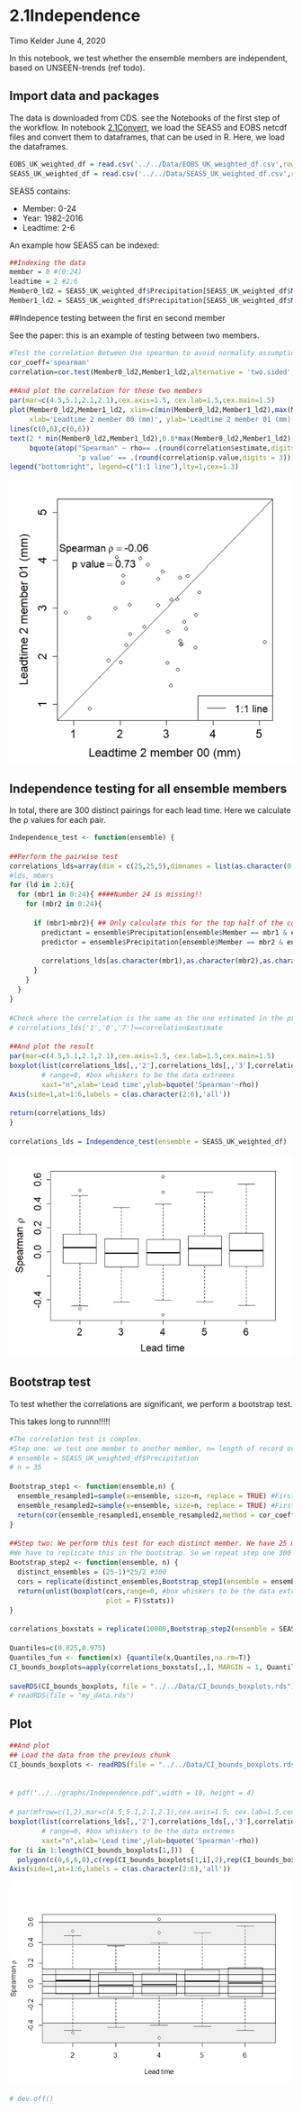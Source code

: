 2.1Independence
================
Timo Kelder
June 4, 2020

In this notebook, we test whether the ensemble members are independent,
based on UNSEEN-trends (ref todo).

## Import data and packages

The data is downloaded from CDS. see the Notebooks of the first step of
the workflow. In notebook [2.1Convert](2.1Convert.md), we load the SEAS5
and EOBS netcdf files and convert them to dataframes, that can be used
in R. Here, we load the dataframes.

``` r
EOBS_UK_weighted_df = read.csv('../../Data/EOBS_UK_weighted_df.csv',row.names = 1)
SEAS5_UK_weighted_df = read.csv('../../Data/SEAS5_UK_weighted_df.csv',row.names = 1)
```

SEAS5 contains:

  - Member: 0-24
  - Year: 1982-2016
  - Leadtime: 2-6

An example how SEAS5 can be indexed:

``` r
##Indexing the data
member = 0 #(0:24) 
leadtime = 2 #2:6
Member0_ld2 = SEAS5_UK_weighted_df$Precipitation[SEAS5_UK_weighted_df$Member == member & SEAS5_UK_weighted_df$Leadtime == leadtime]
Member1_ld2 = SEAS5_UK_weighted_df$Precipitation[SEAS5_UK_weighted_df$Member == member + 1 & SEAS5_UK_weighted_df$Leadtime == leadtime]
```

\#\#Indepence testing between the first en second member

See the paper: this is an example of testing between two members.

``` r
#Test the correlation Between Use spearman to avoid normality assumptions
cor_coeff='spearman'
correlation=cor.test(Member0_ld2,Member1_ld2,alternative = 'two.sided',method = cor_coeff) 

##And plot the correlation for these two members
par(mar=c(4.5,5.1,2.1,2.1),cex.axis=1.5, cex.lab=1.5,cex.main=1.5)
plot(Member0_ld2,Member1_ld2, xlim=c(min(Member0_ld2,Member1_ld2),max(Member0_ld2,Member1_ld2)),ylim=c(min(Member0_ld2,Member1_ld2),max(Member0_ld2,Member1_ld2)),
     xlab='Leadtime 2 member 00 (mm)', ylab='Leadtime 2 member 01 (mm)')
lines(c(0,6),c(0,6))
text(2 * min(Member0_ld2,Member1_ld2),0.8*max(Member0_ld2,Member1_ld2),
     bquote(atop("Spearman" ~ rho== .(round(correlation$estimate,digits = 3)),
                 'p value' == .(round(correlation$p.value,digits = 3)))),cex=1.3)
legend("bottomright", legend=c("1:1 line"),lty=1,cex=1.3)
```

![](2.2Independence_files/figure-gfm/unnamed-chunk-3-1.png)<!-- -->

## Independence testing for all ensemble members

In total, there are 300 distinct pairings for each lead time. Here we
calculate the ρ values for each pair.

``` r
Independence_test <- function(ensemble) {
  
##Perform the pairwise test
correlations_lds=array(dim = c(25,25,5),dimnames = list(as.character(0:24),as.character(0:24),as.character(2:6))) # create and array to fill the correlations in 
#lds, mbmrs
for (ld in 2:6){
  for (mbr1 in 0:24){ ####Number 24 is missing!!
    for (mbr2 in 0:24){
        
      if (mbr1>mbr2){ ## Only calculate this for the top half of the correlation matrix, as not to duplicate any values -> avoid correlating mbr 1 with mbr2 and then mbr2 with mbr 1.
        predictant = ensemble$Precipitation[ensemble$Member == mbr1 & ensemble$Leadtime == ld]
        predictor = ensemble$Precipitation[ensemble$Member == mbr2 & ensemble$Leadtime == ld]

        correlations_lds[as.character(mbr1),as.character(mbr2),as.character(ld)] = cor(predictant,predictor,method = cor_coeff)
      }
    }
  }
}

#Check where the correlation is the same as the one estimated in the previous chunk
# correlations_lds['1','0','7']==correlation$estimate

##And plot the result
par(mar=c(4.5,5.1,2.1,2.1),cex.axis=1.5, cex.lab=1.5,cex.main=1.5)
boxplot(list(correlations_lds[,,'2'],correlations_lds[,,'3'],correlations_lds[,,'4'],correlations_lds[,,'5'],correlations_lds[,,'6']),
        # range=0, #box whiskers to be the data extremes
        xaxt="n",xlab='Lead time',ylab=bquote('Spearman'~rho))
Axis(side=1,at=1:6,labels = c(as.character(2:6),'all'))

return(correlations_lds)
}

correlations_lds = Independence_test(ensemble = SEAS5_UK_weighted_df)
```

![](2.2Independence_files/figure-gfm/unnamed-chunk-4-1.png)<!-- -->

## Bootstrap test

To test whether the correlations are significant, we perform a bootstrap
test.

This takes long to runnn\!\!\!\!\!

``` r
#The correlation test is complex.
#Step one: we test one member to another member, n= length of record over years. For example, we have 35 data point, one for each year, over 1982-2016. n=35
# ensemble = SEAS5_UK_weighted_df$Precipitation
# n = 35 

Bootstrap_step1 <- function(ensemble,n) {
  ensemble_resampled1=sample(x=ensemble, size=n, replace = TRUE) #First, resample to make the data uncorrelated
  ensemble_resampled2=sample(x=ensemble, size=n, replace = TRUE) #First, resample to make the data uncorrelated
  return(cor(ensemble_resampled1,ensemble_resampled2,method = cor_coeff))
}

##Step two: We perform this test for each distinct member. We have 25 members, making 300 distinct pairs. 
#We have to replicate this in the bootstrap. So we repeat step one 300 times. 
Bootstrap_step2 <- function(ensemble, n) {
  distinct_ensembles = (25-1)*25/2 #300
  cors = replicate(distinct_ensembles,Bootstrap_step1(ensemble = ensemble, n = n))
  return(unlist(boxplot(cors,range=0, #box whiskers to be the data extremes
                        plot = F)$stats))
}

correlations_boxstats = replicate(10000,Bootstrap_step2(ensemble = SEAS5_UK_weighted_df$Precipitation, n = 35))

Quantiles=c(0.025,0.975)
Quantiles_fun <- function(x) {quantile(x,Quantiles,na.rm=T)}
CI_bounds_boxplots=apply(correlations_boxstats[,,], MARGIN = 1, Quantiles_fun ) #We resample 1000 times for 4 leadtimes. Resulting in 4000 quantiles based on 300 pairs of correlations. 

saveRDS(CI_bounds_boxplots, file = "../../Data/CI_bounds_boxplots.rds")
# readRDS(file = "my_data.rds")
```

## Plot

``` r
##And plot
## Load the data from the previous chunk
CI_bounds_boxplots <- readRDS(file = "../../Data/CI_bounds_boxplots.rds")


# pdf('../../graphs/Independence.pdf',width = 10, height = 4)

# par(mfrow=c(1,2),mar=c(4.5,5.1,2.1,2.1),cex.axis=1.5, cex.lab=1.5,cex.main=1.5)
boxplot(list(correlations_lds[,,'2'],correlations_lds[,,'3'],correlations_lds[,,'4'],correlations_lds[,,'5'],correlations_lds[,,'6']),
        # range=0, #box whiskers to be the data extremes
        xaxt="n",xlab='Lead time',ylab=bquote('Spearman'~rho))
for (i in 1:length(CI_bounds_boxplots[1,]))  {
  polygon(c(0,6,6,0),c(rep(CI_bounds_boxplots[1,i],2),rep(CI_bounds_boxplots[2,i],2)),col=gray(0.8,alpha=0.3))}
Axis(side=1,at=1:6,labels = c(as.character(2:6),'all'))
```

![](2.2Independence_files/figure-gfm/unnamed-chunk-6-1.png)<!-- -->

``` r
# dev.off()
```
